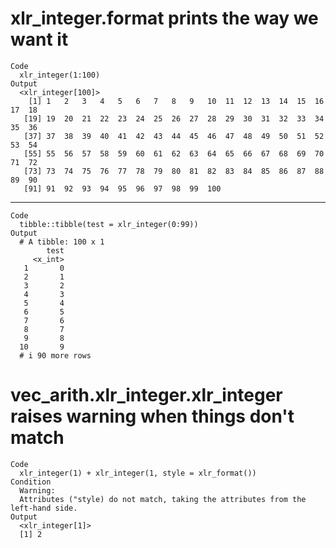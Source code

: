 # xlr_integer.format prints the way we want it

    Code
      xlr_integer(1:100)
    Output
      <xlr_integer[100]>
        [1] 1   2   3   4   5   6   7   8   9   10  11  12  13  14  15  16  17  18 
       [19] 19  20  21  22  23  24  25  26  27  28  29  30  31  32  33  34  35  36 
       [37] 37  38  39  40  41  42  43  44  45  46  47  48  49  50  51  52  53  54 
       [55] 55  56  57  58  59  60  61  62  63  64  65  66  67  68  69  70  71  72 
       [73] 73  74  75  76  77  78  79  80  81  82  83  84  85  86  87  88  89  90 
       [91] 91  92  93  94  95  96  97  98  99  100

---

    Code
      tibble::tibble(test = xlr_integer(0:99))
    Output
      # A tibble: 100 x 1
            test
         <x_int>
       1       0
       2       1
       3       2
       4       3
       5       4
       6       5
       7       6
       8       7
       9       8
      10       9
      # i 90 more rows

# vec_arith.xlr_integer.xlr_integer raises warning when things don't match

    Code
      xlr_integer(1) + xlr_integer(1, style = xlr_format())
    Condition
      Warning:
      Attributes ("style) do not match, taking the attributes from the left-hand side.
    Output
      <xlr_integer[1]>
      [1] 2

